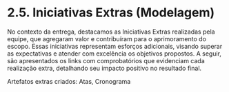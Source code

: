 # 2.5. Iniciativas Extras (Modelagem)

No contexto da entrega, destacamos as Iniciativas Extras realizadas pela equipe, que agregaram valor e contribuíram para o aprimoramento do escopo. Essas iniciativas representam esforços adicionais, visando superar as expectativas e atender com excelência os objetivos propostos. A seguir, são apresentados os links com comprobatórios que evidenciam cada realização extra, detalhando seu impacto positivo no resultado final.

Artefatos extras criados: Atas, Cronograma

